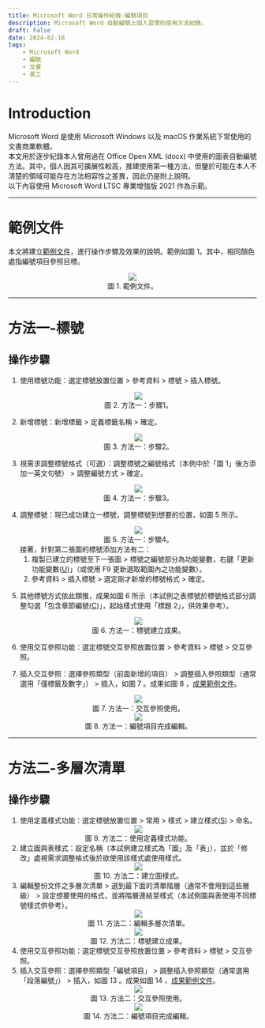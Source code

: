 ```yaml
---
title: Microsoft Word 日常操作紀錄-編號項目
description: Microsoft Word 自動編號上個人習慣的使用方法紀錄。
draft: False
date: 2024-02-16
tags:
    - Microsoft Word
    - 編號
    - 文書
    - 美工
---
```

# Introduction
Microsoft Word 是使用 Microsoft Windows 以及 macOS 作業系統下常使用的文書商業軟體。  
本文用於逐步紀錄本人曾用過在 Office Open XML (docx) 中使用的圖表自動編號方法。其中，個人因其可擴展性較高，推建使用第一種方法，但鑒於可能在本人不清楚的領域可能存在方法相容性之差異，因此仍是附上說明。  
以下內容使用 Microsoft Word LTSC 專業增強版 2021 作為示範。

---
# 範例文件
本文將建立[範例文件](/文章/docs/20240216_Word_編號項目_範例文件.docx)，進行操作步驟及效果的說明。範例如圖 1。其中，相同顏色處指編號項目參照目標。  
<center><img style = "max-height: 500px;" src="20240216_Word_編號項目_1.avif"/></center>  
<center>圖 1. 範例文件。</center> 

---
# 方法一-標號
## 操作步驟
1. 使用標號功能：選定標號放置位置 > 參考資料 > 標號 > 插入標號。
    <center><img style = "max-height: 500px;" src="20240216_Word_編號項目_2.avif"/></center>  
    <center>圖 2. 方法一：步驟1。</center>  
2. 新增標號：新增標籤 > 定義標籤名稱 > 確定。
    <center><img style = "max-height: 500px;" src="20240216_Word_編號項目_3.avif"/></center>  
    <center>圖 3. 方法一：步驟2。</center>  
3. 視需求調整標號格式（可選）：調整標號之編號格式（本例中於「圖 1」後方添加一英文句號） > 調整編號方式 > 確定。
    <center><img style = "max-height: 500px;" src="20240216_Word_編號項目_4.avif"/></center>  
    <center>圖 4. 方法一：步驟3。</center>  
4. 調整標號：現已成功建立一標號，調整標號到想要的位置，如圖 5 所示。
    <center><img style = "max-height: 500px;" src="20240216_Word_編號項目_5.avif"/></center>  
    <center>圖 5. 方法一：步驟4。</center>  
    接著，針對第二張圖的標號添加方法有二：  

    1. 複製已建立的標號至下一張圖 > 標號之編號部分為功能變數，右鍵「更新功能變數(<u>U</u>)」（或使用 F9 更新選取範圍內之功能變數）。
    2. 參考資料 > 插入標號 > 選定剛才新增的標號格式 > 確定。 
5. 其他標號方式依此類推，成果如圖 6 所示（本試例之表標號於標號格式部分調整勾選「包含章節編號(<u>C</u>)」，起始樣式使用「標題 2」，供效果參考）。
    <center><img style = "max-height: 500px;" src="20240216_Word_編號項目_6.avif"/></center>  
    <center>圖 6. 方法一：標號建立成果。</center>  
6. 使用交互參照功能：選定標號交互參照放置位置 > 參考資料 > 標號 > 交互參照。
7. 插入交互參照：選擇參照類型（前面新增的項目） > 調整插入參照類型（通常選用「僅標籤及數字」） > 插入，如圖 7 。成果如圖 8 ，[成果範例文件](/文章/docs/20240216_Word_編號項目_範例文件_標號.docx)。 
    <center><img style = "max-height: 500px;" src="20240216_Word_編號項目_7.avif"/></center>  
    <center>圖 7. 方法一：交互參照使用。</center>  
    <center><img style = "max-height: 500px;" src="20240216_Word_編號項目_8.avif"/></center>  
    <center>圖 8. 方法一：編號項目完成編輯。</center> 

---

# 方法二-多層次清單
## 操作步驟
1. 使用定義樣式功能：選定標號放置位置 > 常用 > 樣式 > 建立樣式(<u>S</u>) > 命名。
    <center><img style = "max-height: 500px;" src="20240216_Word_編號項目_9.avif"/></center>  
    <center>圖 9. 方法二：使用定義樣式功能。</center> 
2. 建立圖與表樣式：設定名稱（本試例建立樣式為「圖」及「表」），並於「修改」處視需求調整格式後於欲使用該樣式處使用樣式。
    <center><img style = "max-height: 500px;" src="20240216_Word_編號項目_10.avif"/></center>  
    <center>圖 10. 方法二：建立圖樣式。</center> 
3. 編輯整份文件之多層次清單 > 選到最下面的清單階層（通常不會用到這些層級） > 設定想要使用的格式，並將階層連結至樣式（本試例圖與表使用不同標號樣式供參考）。
    <center><img style = "max-height: 500px;" src="20240216_Word_編號項目_11.avif"/></center>  
    <center>圖 11. 方法二：編輯多層次清單。</center>  
    <center><img style = "max-height: 500px;" src="20240216_Word_編號項目_12.avif"/></center>  
    <center>圖 12. 方法二：標號建立成果。</center>   
4. 使用交互參照功能：選定標號交互參照放置位置 > 參考資料 > 標號 > 交互參照。
5. 插入交互參照：選擇參照類型「編號項目」 > 調整插入參照類型（通常選用「段落編號」） > 插入，如圖 13 。成果如圖 14 ，[成果範例文件](/文章/docs/20240216_Word_編號項目_範例文件_多層次清單.docx)。 
    <center><img style = "max-height: 500px;" src="20240216_Word_編號項目_13.avif"/></center>  
    <center>圖 13. 方法二：交互參照使用。</center>  
    <center><img style = "max-height: 500px;" src="20240216_Word_編號項目_14.avif"/></center>  
    <center>圖 14. 方法二：編號項目完成編輯。</center> 

